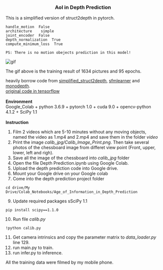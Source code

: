 ### <p align="center">AoI in Depth Prediction</p>  
This is a simplified version of struct2depth in pytorch.  
```
handle_motion  False
architecture    simple
joint_encoder  False
depth_normalization  True
compute_minimum_loss  True

PS: There is no motion obejects prediction in this model!
```
![gif](./misc/rst.gif)  

The gif above is the training result of 1634 pictures and 95 epochs. 
<br> 

heavily borrow code from [simplified_struct2depth](https://github.com/necroen/simplified_struct2depth), [sfmlearner](https://github.com/ClementPinard/SfmLearner-Pytorch) and [monodepth](https://github.com/ClubAI/MonoDepth-PyTorch).  
[original code in tensorflow](https://github.com/tensorflow/models/tree/master/research/struct2depth)  
<br>
**Environment**  
Google_Colab + python 3.6.9 + pytorch 1.0 + cuda 9.0 + opencv-python 4.1.2 + SciPy 1.1
<br>  
**Instruction**  

1. Film 2 videos which are 5-10 minutes without any moving objects, named the video as 1.mp4 and 2.mp4 and save them in the folder <i>video</i> <br />
2. Print the image <i>calib_jpg/Calib_Image_Print.png</i>. Then take several photos of the chessboard image from differet view point (Front, upper, lower, left and righ).  <br />
4. Save all the image of the chessboard  into <i>calib_jpg</i> folder <br />
5. Open the file Depth Prediction.ipynb using Google Colab. <br />
6. Upload the depth prediction code into Google drive. <br />
7. Mount your Google drive on your Google colab <br />
8. Come into the depth prediction project folder <br />
```
cd drive/My Drive/Colab_Notebooks/Age_of_Information_in_Depth_Prediction 
``` 
9. Update required packages sSciPy 1.1 <br />
```
pip install scipy==1.1.0    
``` 
10. Run file <i>calib.py</i> <br />
```
!python calib.py 
``` 
11. Get camera intrinsics and copy the parameter matrix to <i>data_loader.py</i> line 129. <br />
12. run main.py to train.<br />
13. run infer.py to inference.<br />


All the training data were filmed by my mobile phone.  


